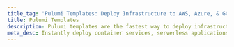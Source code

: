 ```yaml
---
title_tag: 'Pulumi Templates: Deploy Infrastructure to AWS, Azure, & GCP'
title: Pulumi Templates
description: Pulumi templates are the fastest way to deploy infrastructure to AWS, Azure, and Google Cloud. After deploying, you can easily modify the infrastructure by updating the code in TypeScript, Python, Go, Java, .NET/C#, or YAML.
meta_desc: Instantly deploy container services, serverless applications, K8s clusters, and more to AWS, Azure, and Google Cloud with Pulumi templates. 
---
```

